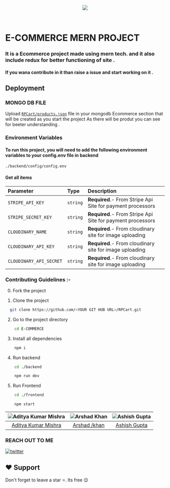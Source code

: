 ﻿<p align="center">

<img src="https://github.com/Adityamishra9719/RPCart/assets/105539123/6c4b0558-bb00-4ba1-81ba-e3fbc5ee4339">

</p>

<br>

#  E-COMMERCE MERN PROJECT 
### It is a Ecommerce project made using mern tech. and it also include redux for better functioning of site .
#### If you wana contribute in it than raise a issue and start working on it .


## Deployment


### MONGO DB FILE 
 Upload [``` RPCart/products.json ```](./products.json) file in your mongodb Ecommerce section that will be created as you start the project 
 As there will be produt you can see for beeter understanding .


### Environment Variables

#### To run this project, you will need to add the following environment variables to your config.env file in backend
```bash 
./backend/config/config.env
 ```
#### Get all items

| Parameter | Type     | Description                |
| :-------- | :------- | :------------------------- |
| `STRIPE_API_KEY `  | `string` | **Required**.- From Stripe Api Site  for payment processors|
|`STRIPE_SECRET_KEY `| `string` |**Required**.- From Stripe Api Site for payment processors|
|`CLOUDINARY_NAME` | `string` |**Required**.-  From cloudinary site for image uploading |
|`CLOUDINARY_API_KEY` | `string` |**Required**.-  From cloudinary site for image uploading| 
|`CLOUDINARY_API_SECRET` | `string` |**Required**.-  From cloudinary site for image uploading| 


### Contributing Guidelines :-

0. Fork the project 

1. Clone the project

```bash
  git clone https://github.com/<YOUR GIT HUB URL>/RPCart.git
```

2. Go to the project directory


```bash
    cd E-COMMERCE
```

3. Install all dependencies

```bash
    npm i
```
4. Run backend
```bash
    cd ./backend
``` 
```bash
    npm run dev 
```

5. Run Frontend
```bash
    cd ./frontend
``` 
```bash
    npm start
```



<div align=center >
  
| ![Aditya Kumar Mishra](https://github.com/adityakmrmishra.png?size=100)  | ![Arshad Khan](https://github.com/marshadkhn.png?size=100) | ![Ashish Gupta](https://github.com/l-ashish-gupta-l.png?size=100) |
| :----------------------------------------------------------------------: | :--------------------------------------------------------:  |  :--------------------------------------------------------------: |
| [Aditya Kumar Mishra](https://github.com/adityakmrmishra)    |   [Arshad /khan ](https://github.com/marshadkhn)    | [Ashish Gupta](https://github.com/l-ashish-gupta-l)     |   

</div>

### **REACH OUT TO ME**
[![twitter](https://img.shields.io/badge/twitter-0A66C2?style=for-the-badge&logo=twitter&logoColor=white)](https://twitter.com/adityakmrmishra)

## ❤️ Support 
  
 Don't forget to leave a star ⭐️. Its free 😉
